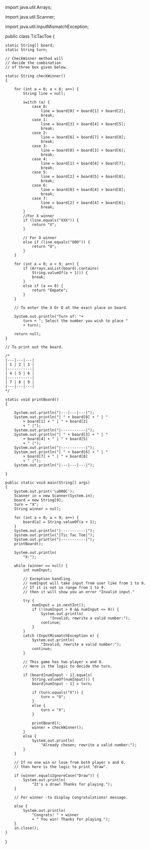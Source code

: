 import java.util.Arrays;

import java.util.Scanner;

import java.util.InputMismatchException;

public class TicTacToe {
    
    static String[] board;
    static String turn;

    // CheckWinner method will
    // decide the combination
    // of three box given below.
    
    static String checkWinner()
    {
        
        for (int a = 0; a < 8; a++) {
            String line = null;

            switch (a) {
                case 0:
                    line = board[0] + board[1] + board[2];
                    break;
                case 1:
                    line = board[3] + board[4] + board[5];
                    break;
                case 2:
                    line = board[6] + board[7] + board[8];
                    break;
                case 3:
                    line = board[0] + board[3] + board[6];
                    break;
                case 4:
                    line = board[1] + board[4] + board[7];
                    break;
                case 5:
                    line = board[2] + board[5] + board[8];
                    break;
                case 6:
                    line = board[0] + board[4] + board[8];
                    break;
                case 7:
                    line = board[2] + board[4] + board[6];
                    break;
            }
            //For X winner
            if (line.equals("XXX")) {
                return "X";
            }

            // For O winner
            else if (line.equals("OOO")) {
                return "O";
            }
        }

        for (int a = 0; a < 9; a++) {
            if (Arrays.asList(board).contains(
                String.valueOf(a + 1))) {
                break;
            }
            else if (a == 8) {
                return "Empate";
            }
        }

        // To enter the X Or O at the exact place on board.
        
        System.out.println("Turn of: "+
            turn + "; Select the number you wish to place "
            + turn);
            
        return null;
    }

    // To print out the board.
    
    /* 
    |---|---|---|
    | 1 | 2 | 3 |
    |-----------|
    | 4 | 5 | 6 |
    |-----------|
    | 7 | 8 | 9 |
    |---|---|---|
    */

    static void printBoard()
    {
        
        System.out.println("|---|---|---|");
        System.out.println("| " + board[0] + " | "
            + board[1] + " | " + board[2]
            + " |");
        System.out.println("|-----------|");
        System.out.println("| " + board[3] + " | "
            + board[4] + " | " + board[5]
            + " |");
        System.out.println("|-----------|");
        System.out.println("| " + board[6] + " | "
            + board[7] + " | " + board[8]
            + " |");
        System.out.println("|---|---|---|");
        
    }

    public static void main(String[] args)
    {
        System.out.print('\u000C');
        Scanner in = new Scanner(System.in);
        board = new String[9];
        turn = "X";
        String winner = null;

        for (int a = 0; a < 9; a++) {
            board[a] = String.valueOf(a + 1);
        }
        System.out.println("|-----------|");
        System.out.println("|Tic Tac Toe|");
        System.out.println("|-----------|");
        printBoard();

        System.out.println(
            "X:");

        while (winner == null) {
            int numInput;

            // Exception handling.
            // numInput will take input from user like from 1 to 9.
            // If it is not in range from 1 to 9.
            // then it will show you an error "Invalid input."
            
            try {
                numInput = in.nextInt();
                if (!(numInput > 0 && numInput <= 9)) {
                    System.out.println(
                        "Invalid; rewrite a valid number:");
                    continue;
                }
            }
            catch (InputMismatchException e) {
                System.out.println(
                    "Invalid; rewrite a valid number:");
                continue;
            }

            // This game has two player x and O.
            // Here is the logic to decide the turn.
            
            if (board[numInput - 1].equals(
                String.valueOf(numInput))) {
                board[numInput - 1] = turn;

                if (turn.equals("X")) {
                    turn = "O";
                }
                else {
                    turn = "X";
                }

                printBoard();
                winner = checkWinner();
            }
            else {
                System.out.println(
                    "Already chosen; rewrite a valid number:");
            }
        }

        // If no one win or lose from both player x and O.
        // then here is the logic to print "draw".
        
        if (winner.equalsIgnoreCase("Draw")) {
            System.out.println(
                "It's a draw! Thanks for playing.");
        }

        // For winner -to display Congratulations! message.
        
        else {
            System.out.println(
                "Congrats! " + winner
                + " You win! Thanks for playing.");
        }
        in.close();
    }
}
